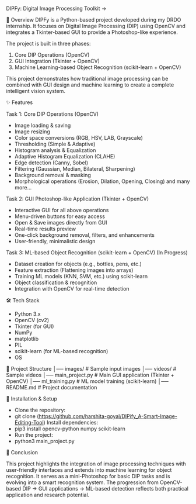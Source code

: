 DIPFy: Digital Image Processing Toolkit ->

📌 Overview
DIPFy is a Python-based project developed during my DRDO internship. It focuses on Digital Image Processing (DIP) using OpenCV and integrates a Tkinter-based GUI to provide a Photoshop-like experience.

The project is built in three phases:
1. Core DIP Operations (OpenCV)
2. GUI Integration (Tkinter + OpenCV)
3. Machine Learning-based Object Recognition (scikit-learn + OpenCV)

This project demonstrates how traditional image processing can be combined with GUI design and machine learning to create a complete intelligent vision system.

✨ Features

Task 1: Core DIP Operations (OpenCV)
- Image loading & saving
- Image resizing
- Color space conversions (RGB, HSV, LAB, Grayscale)
- Thresholding (Simple & Adaptive)
- Histogram analysis & Equalization
- Adaptive Histogram Equalization (CLAHE)
- Edge detection (Canny, Sobel)
- Filtering (Gaussian, Median, Bilateral, Sharpening)
- Background removal & masking
- Morphological operations (Erosion, Dilation, Opening, Closing) and many more...

Task 2: GUI Photoshop-like Application (Tkinter + OpenCV)
- Interactive GUI for all above operations
- Menu-driven buttons for easy access
- Open & Save images directly from GUI
- Real-time results preview
- One-click background removal, filters, and enhancements
- User-friendly, minimalistic design

Task 3: ML-based Object Recognition (scikit-learn + OpenCV) (In Progress)
- Dataset creation for objects (e.g., bottles, pens, etc.)
- Feature extraction (Flattening images into arrays)
- Training ML models (KNN, SVM, etc.) using scikit-learn
- Object classification & recognition
- Integration with OpenCV for real-time detection

🛠️ Tech Stack
- Python 3.x
- OpenCV (cv2)
- Tkinter (for GUI)
- NumPy
- matplotlib
- PIL
- scikit-learn (for ML-based recognition)
- OS

📂 Project Structure
│── images/                  # Sample input images
│── videos/                  # Sample videos
│── main_project.py          # Main GUI application (Tkinter + OpenCV)
│── ml_training.py           # ML model training (scikit-learn)
│── README.md                # Project documentation

🚀 Installation & Setup
- Clone the repository:
- git clone (https://github.com/harshita-goyal/DIPify_A-Smart-Image-Editing-Tool)
Install dependencies:
- pip3 install opencv-python numpy scikit-learn
- Run the project:
- python3 main_project.py

📌 Conclusion

This project highlights the integration of image processing techniques with user-friendly interfaces and extends into machine learning for object recognition. It serves as a mini-Photoshop for basic DIP tasks and is evolving into a smart recognition system. The progression from OpenCV-based DIP → GUI applications → ML-based detection reflects both practical application and research potential.
